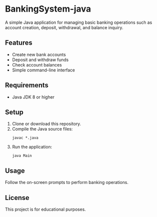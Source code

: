 # BankingSystem-java

A simple Java application for managing basic banking operations such as account creation, deposit, withdrawal, and balance inquiry.

## Features

- Create new bank accounts
- Deposit and withdraw funds
- Check account balances
- Simple command-line interface

## Requirements

- Java JDK 8 or higher

## Setup

1. Clone or download this repository.
2. Compile the Java source files:
   ```
   javac *.java
   ```
3. Run the application:
   ```
   java Main
   ```

## Usage

Follow the on-screen prompts to perform banking operations.

## License

This project is for educational purposes.
